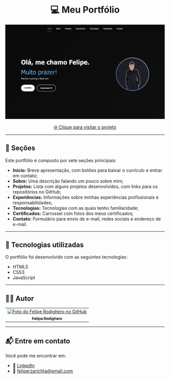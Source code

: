 <h1 align="center">
  💻 Meu Portfólio
</h1>

<p align="center">
  <img src="src/assets/images/Portfolio.png" alt="Resultado final do projeto" />
</p>

<p align="center">
  <a href="[https://feliperodighero.github.io/portfolio/](https://feliperodighero.github.io/portfolio/)">🌐 Clique para visitar o projeto</a>
</p>

---

## 📌 Seções

Este portfólio é composto por sete seções principais:

- **Início:** Breve apresentação, com botões para baixar o currículo e entrar em contato;
- **Sobre:** Uma descrição falando um pouco sobre mim;
- **Projetos:** Lista com alguns projetos desenvolvidos, com links para os repositórios no GitHub;
- **Experiências:** Informações sobre minhas experiências profissionais e responsabilidades;
- **Tecnologias:** Tecnologias com as quais tenho familiaridade;
- **Certificados:** Carrossel com fotos dos meus certificados;
- **Contato:** Formulário para envio de e-mail, redes sociais e endereço de e-mail.

---

## 💼 Tecnologias utilizadas

O portfólio foi desenvolvido com as seguintes tecnologias:

- HTML5
- CSS3
- JavaScript

---

## 🧑‍💻 Autor

<table>
  <tr>
    <td align="center">
      <a href="https://github.com/feliperodighero">
        <img src="https://github.com/feliperodighero.png" width="100px;" alt="Foto do Felipe Rodighero no GitHub"/><br>
        <sub><b>Felipe Rodighero</b></sub>
      </a>
    </td>
  </tr>
</table>

---

## 📬 Entre em contato

Você pode me encontrar em:

- 💼 [LinkedIn](https://www.linkedin.com/in/felipe-rodighero-9a0ab8274/)
- 📧 [feliperzarichta@gmail.com](mailto:feliperzarichta@gmail.com)
